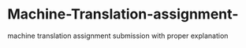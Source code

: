 # Machine-Translation-assignment-
machine translation assignment submission with proper explanation
